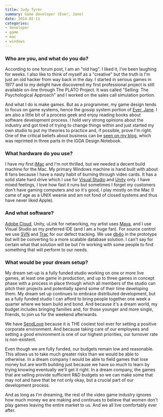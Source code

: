 ```yaml
---
title: Judy Tyrer
summary: Game developer (Ever, Jane)
date: 2014-02-11
categories:
- developer
- game
- mac
- windows
---
```


### Who are you, and what do you do?

According to one forum post, I am an "old hag". I liked it, I've been laughing for weeks. I also like to think of myself as a "creative" but the truth is I'm just an old hacker from way back in the day. I started in serious games in 1977 and to my delight have discovered my first professional project is still available on-line through The PLATO Project. It was called "Selling: The Psychological Approach" and I worked on the sales call simulation portion. 

And what I do is make games. But as a programmer, my game design tends to focus on game systems, hence the gossip system portion of [Ever, Jane][ever-jane]. I am also a little bit of a process geek and enjoy reading books about software development process. I hold very strong opinions about the industry and got tired of trying to change things within and just started my own studio to put my theories to practice and, if possible, prove I'm right. One of the critical beliefs about business can be [seen on my blog](http://www.3turnproductions.com/blog/2013/5/8/advantages-of-distributed-development-and-work-from-home "Judy's post on working from home."), which was reprinted in three parts in the IGDA Design Notebook.

### What hardware do you use?

I have my first [iMac][] and I'm not thrilled, but we needed a decent build machine for the Mac. My primary Windows machine is hand built with about 8 fans because I have a nasty habit of burning through video cards. It has a solid state hard drive which I use for [Visual Studio][visual-studio] and [Unity][] only. I have mixed feelings, I love how fast it runs but sometimes I forget my customers don't have gaming computers and so it's good, I play mostly on the Mac (I came of age as a UNIX weenie and am not fond of closed systems and thus have never liked Apple).

### And what software?

[Adobe Cloud][creative-cloud], Unity, uLink for networking, my artist uses [Maya][], and I use Visual Studio as my preferred IDE (and I am a huge fan). For source control we use [SVN][subversion] and [Trac][] for our defect tracking. We use [db4o][] in the prototype but will be converting to a more scalable database solution. I can't say for certain what that solution will be but I'm working with some people to find something that will perform to our needs.

### What would be your dream setup?

My dream set-up is a fully funded studio working on one or more live games, at least one game in production, and up to three games in concept phase with a process in place through which all members of the studio can pitch their projects and potentially spend some of their time developing them.  My dream set up continues to embrace distributed development, but as a fully funded studio I can afford to bring people together one week a quarter where we team build and bond. And because it's a dream world, my budget includes bringing families and, for those younger and more single, friends, to join us for the weekend afterwards. 

We have [SendLove][] because it is THE coolest tool ever for setting a positive corporate environment. And because taking care of our employees and setting a good environment is one of our highest priorities, our turnover rate is non-existent.

Even though we are fully funded, our budgets remain low and reasonable. This allows us to take much greater risks than we would be able to otherwise. In a dream company I would be able to field games that lose money but are worth building just because we have so much to learn by trying knowing eventually we'll get it right. In a dream company, the games that are selling provide sufficient R&D budgets so we can make some that may not and have that be not only okay, but a crucial part of our development process.

And as long as I'm dreaming, the rest of the video game industry ignores how much money we are making and continues to believe that women don't play games leaving the entire market to us. And we all live comfortably ever after.

[creative-cloud]: https://www.adobe.com/creativecloud.html "A subscription service for Adobe's creative suite."
[db4o]: https://en.wikipedia.org/wiki/Db4o "An embeddable database."
[ever-jane]: http://www.everjane.com/ "An MMO set in the world of Jane Austen."
[imac]: https://www.apple.com/imac/ "An all-in-one computer."
[maya]: https://www.autodesk.com/products/maya/overview "3D animation software."
[sendlove]: http://www.sendlove.us/trial/index.php "An employee recognition and peer review service."
[subversion]: http://subversion.tigris.org/ "A version control system."
[trac]: https://trac.edgewall.org/ "An issue tracker and wiki package for software development."
[unity]: https://unity3d.com/unity/ "A cross-platform game development tool."
[visual-studio]: http://www.visualstudio.com "A Windows development environment."
